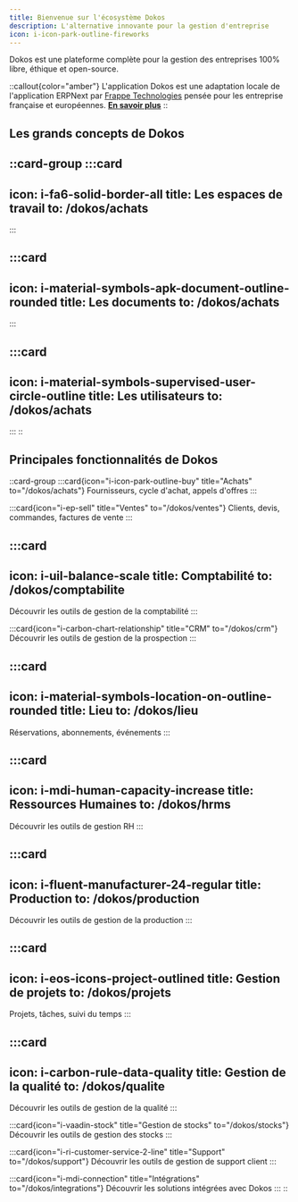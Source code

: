 ```yaml
---
title: Bienvenue sur l'écosystème Dokos
description: L'alternative innovante pour la gestion d'entreprise
icon: i-icon-park-outline-fireworks
---
```


Dokos est une plateforme complète pour la gestion des entreprises 100% libre, éthique et open-source.

::callout{color="amber"}
L'application Dokos est une adaptation locale de l'application ERPNext par [Frappe Technologies](https://github.com/frappe/erpnext) pensée pour les entreprise française et européennes. [**En savoir plus**](https://www.dokos.io/fr)
::

## Les grands concepts de Dokos

::card-group
  :::card
  ---
  icon: i-fa6-solid-border-all
  title: Les espaces de travail
  to: /dokos/achats
  ---
  :::

  :::card
  ---
  icon: i-material-symbols-apk-document-outline-rounded
  title: Les documents
  to: /dokos/achats
  ---
  :::

  :::card
  ---
  icon: i-material-symbols-supervised-user-circle-outline
  title: Les utilisateurs
  to: /dokos/achats
  ---
  :::
::

## Principales fonctionnalités de Dokos

::card-group
  :::card{icon="i-icon-park-outline-buy" title="Achats" to="/dokos/achats"}
  Fournisseurs, cycle d'achat, appels d'offres
  :::

  :::card{icon="i-ep-sell" title="Ventes" to="/dokos/ventes"}
  Clients, devis, commandes, factures de vente
  :::

  :::card
  ---
  icon: i-uil-balance-scale
  title: Comptabilité
  to: /dokos/comptabilite
  ---
  Découvrir les outils de gestion de la comptabilité
  :::

  :::card{icon="i-carbon-chart-relationship" title="CRM" to="/dokos/crm"}
  Découvrir les outils de gestion de la prospection
  :::

  :::card
  ---
  icon: i-material-symbols-location-on-outline-rounded
  title: Lieu
  to: /dokos/lieu
  ---
  Réservations, abonnements, événements
  :::

  :::card
  ---
  icon: i-mdi-human-capacity-increase
  title: Ressources Humaines
  to: /dokos/hrms
  ---
  Découvrir les outils de gestion RH
  :::

  :::card
  ---
  icon: i-fluent-manufacturer-24-regular
  title: Production
  to: /dokos/production
  ---
  Découvrir les outils de gestion de la production
  :::

  :::card
  ---
  icon: i-eos-icons-project-outlined
  title: Gestion de projets
  to: /dokos/projets
  ---
  Projets, tâches, suivi du temps
  :::

  :::card
  ---
  icon: i-carbon-rule-data-quality
  title: Gestion de la qualité
  to: /dokos/qualite
  ---
  Découvrir les outils de gestion de la qualité
  :::

  :::card{icon="i-vaadin-stock" title="Gestion de stocks" to="/dokos/stocks"}
  Découvrir les outils de gestion des stocks
  :::

  :::card{icon="i-ri-customer-service-2-line" title="Support" to="/dokos/support"}
  Découvrir les outils de gestion de support client
  :::

  :::card{icon="i-mdi-connection" title="Intégrations" to="/dokos/integrations"}
  Découvrir les solutions intégrées avec Dokos
  :::
::
